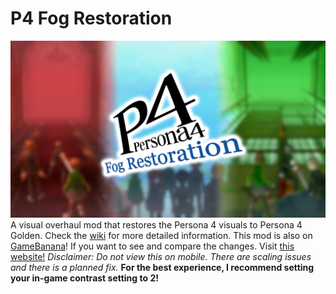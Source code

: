 # P4 Fog Restoration
![](https://raw.githubusercontent.com/BrawlerAce/p4g64.fogrestoration/master/assets/description/thumbnail_v2.png)
A visual overhaul mod that restores the Persona 4 visuals to Persona 4 Golden. Check the [wiki](https://github.com/BrawlerAce/p4g64.fogrestoration/wiki) for more detailed information. This mod is also on [GameBanana](https://gamebanana.com/wips/86080)!
If you want to see and compare the changes. Visit [this website!](https://p4fogmod.maxineis.gay/) *Disclaimer: Do not view this on mobile. There are scaling issues and there is a planned fix.*
**For the best experience, I recommend setting your in-game contrast setting to 2!**
